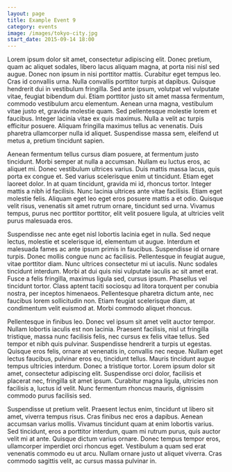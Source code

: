 ```yaml
---
layout: page
title: Example Event 9
category: events
image: /images/tokyo-city.jpg
start_date: 2015-09-14 18:00
---
```

Lorem ipsum dolor sit amet, consectetur adipiscing elit. Donec pretium, quam ac aliquet sodales, libero lacus aliquam magna, at porta nisi nisl sed augue. Donec non ipsum in nisi porttitor mattis. Curabitur eget tempus leo. Cras id convallis urna. Nulla convallis porttitor turpis at dapibus. Quisque hendrerit dui in vestibulum fringilla. Sed ante ipsum, volutpat vel vulputate vitae, feugiat bibendum dui. Etiam porttitor justo sit amet massa fermentum, commodo vestibulum arcu elementum. Aenean urna magna, vestibulum vitae justo et, gravida molestie quam. Sed pellentesque molestie lorem et faucibus. Integer lacinia vitae ex quis maximus. Nulla a velit ac turpis efficitur posuere. Aliquam fringilla maximus tellus ac venenatis. Duis pharetra ullamcorper nulla id aliquet. Suspendisse massa sem, eleifend ut metus a, pretium tincidunt sapien.

Aenean fermentum tellus cursus diam posuere, at fermentum justo tincidunt. Morbi semper at nulla a accumsan. Nullam eu luctus eros, ac aliquet mi. Donec vestibulum ultrices varius. Duis mattis massa lacus, quis porta ex congue et. Sed varius scelerisque enim ut tincidunt. Etiam eget laoreet dolor. In at quam tincidunt, gravida mi id, rhoncus tortor. Integer mattis a nibh id facilisis. Nunc lacinia ultrices ante vitae facilisis. Etiam eget molestie felis. Aliquam eget leo eget eros posuere mattis a et odio. Quisque velit risus, venenatis sit amet rutrum ornare, tincidunt sed urna. Vivamus tempus, purus nec porttitor porttitor, elit velit posuere ligula, at ultricies velit purus malesuada eros.

Suspendisse nec ante eget nisl lobortis lacinia eget in nulla. Sed neque lectus, molestie et scelerisque id, elementum ut augue. Interdum et malesuada fames ac ante ipsum primis in faucibus. Suspendisse id ornare turpis. Donec mollis congue nunc ac facilisis. Pellentesque in feugiat augue, vitae porttitor diam. Nunc ultrices consectetur mi ut iaculis. Nunc sodales tincidunt interdum. Morbi at dui quis nisi vulputate iaculis ac sit amet erat. Fusce a felis fringilla, maximus ligula sed, cursus ipsum. Phasellus vel tincidunt tortor. Class aptent taciti sociosqu ad litora torquent per conubia nostra, per inceptos himenaeos. Pellentesque pharetra dictum ante, nec faucibus lorem sollicitudin non. Etiam feugiat scelerisque diam, at condimentum velit euismod at. Morbi commodo aliquet rhoncus.

Pellentesque in finibus leo. Donec vel ipsum sit amet velit auctor tempor. Nullam lobortis iaculis est non lacinia. Praesent facilisis, nisl ut fringilla tristique, massa nunc facilisis felis, nec cursus ex felis vitae tellus. Sed tempor et nibh quis pulvinar. Suspendisse hendrerit a turpis ut egestas. Quisque eros felis, ornare at venenatis in, convallis nec neque. Nullam eget lectus faucibus, pulvinar eros eu, tincidunt tellus. Mauris tincidunt augue tempus ultricies interdum. Donec a tristique tortor. Lorem ipsum dolor sit amet, consectetur adipiscing elit. Suspendisse orci dolor, facilisis et placerat nec, fringilla sit amet ipsum. Curabitur magna ligula, ultricies non facilisis a, luctus id velit. Nunc fermentum rhoncus mauris, dignissim commodo purus facilisis sed.

Suspendisse ut pretium velit. Praesent lectus enim, tincidunt ut libero sit amet, viverra tempus risus. Cras finibus nec eros a dapibus. Aenean accumsan varius mollis. Vivamus tincidunt quam at enim lobortis varius. Sed tincidunt, eros a porttitor interdum, quam mi rutrum purus, quis auctor velit mi at ante. Quisque dictum varius ornare. Donec tempus tempor eros, ullamcorper imperdiet orci rhoncus eget. Vestibulum a quam sed erat venenatis commodo eu ut arcu. Nullam ornare justo ut aliquet viverra. Cras commodo sagittis velit, ac cursus massa pulvinar in.
